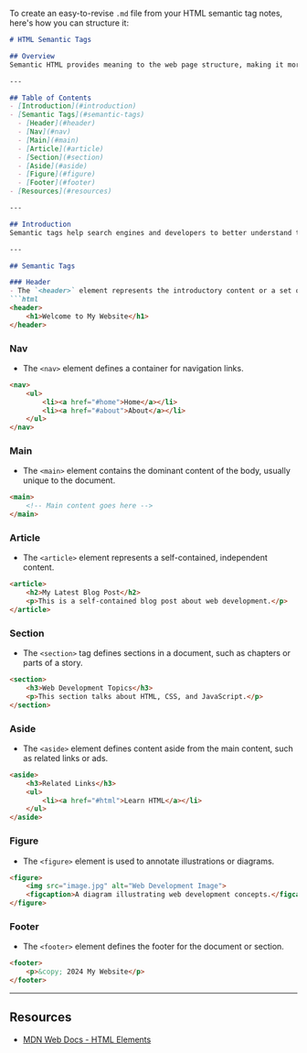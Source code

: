 To create an easy-to-revise `.md` file from your HTML semantic tag notes, here's how you can structure it:

```markdown
# HTML Semantic Tags

## Overview
Semantic HTML provides meaning to the web page structure, making it more understandable for both browsers and developers.

---

## Table of Contents
- [Introduction](#introduction)
- [Semantic Tags](#semantic-tags)
  - [Header](#header)
  - [Nav](#nav)
  - [Main](#main)
  - [Article](#article)
  - [Section](#section)
  - [Aside](#aside)
  - [Figure](#figure)
  - [Footer](#footer)
- [Resources](#resources)

---

## Introduction
Semantic tags help search engines and developers to better understand the content on a webpage by providing more meaningful context.

---

## Semantic Tags

### Header
- The `<header>` element represents the introductory content or a set of navigational links.
```html
<header>
    <h1>Welcome to My Website</h1>
</header>
```

### Nav
- The `<nav>` element defines a container for navigation links.
```html
<nav>
    <ul>
        <li><a href="#home">Home</a></li>
        <li><a href="#about">About</a></li>
    </ul>
</nav>
```

### Main
- The `<main>` element contains the dominant content of the body, usually unique to the document.
```html
<main>
    <!-- Main content goes here -->
</main>
```

### Article
- The `<article>` element represents a self-contained, independent content.
```html
<article>
    <h2>My Latest Blog Post</h2>
    <p>This is a self-contained blog post about web development.</p>
</article>
```

### Section
- The `<section>` tag defines sections in a document, such as chapters or parts of a story.
```html
<section>
    <h3>Web Development Topics</h3>
    <p>This section talks about HTML, CSS, and JavaScript.</p>
</section>
```

### Aside
- The `<aside>` element defines content aside from the main content, such as related links or ads.
```html
<aside>
    <h3>Related Links</h3>
    <ul>
        <li><a href="#html">Learn HTML</a></li>
    </ul>
</aside>
```

### Figure
- The `<figure>` element is used to annotate illustrations or diagrams.
```html
<figure>
    <img src="image.jpg" alt="Web Development Image">
    <figcaption>A diagram illustrating web development concepts.</figcaption>
</figure>
```

### Footer
- The `<footer>` element defines the footer for the document or section.
```html
<footer>
    <p>&copy; 2024 My Website</p>
</footer>
```

---

## Resources
- [MDN Web Docs - HTML Elements](https://developer.mozilla.org/en-US/docs/Web/HTML/Element)
```
